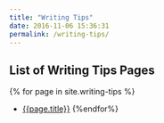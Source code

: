 ```yaml
---
title: "Writing Tips"
date: 2016-11-06 15:36:31
permalink: /writing-tips/
---
```


## List of Writing Tips Pages

{% for page in site.writing-tips %}
* [{{page.title}}]({{page.url}})
{%endfor%}